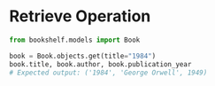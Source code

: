 # Retrieve Operation

```python
from bookshelf.models import Book

book = Book.objects.get(title="1984")
book.title, book.author, book.publication_year
# Expected output: ('1984', 'George Orwell', 1949)
